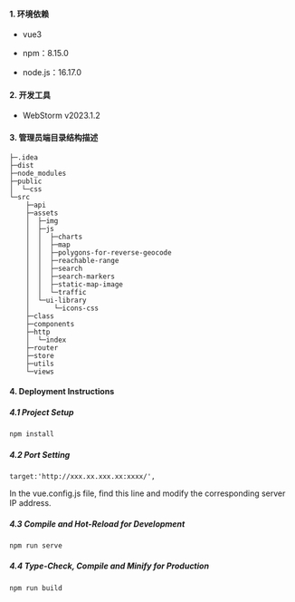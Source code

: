 #### 1. 环境依赖

- vue3

- npm：8.15.0

- node.js：16.17.0



#### 2. 开发工具

- WebStorm  v2023.1.2



#### 3. 管理员端目录结构描述
```
├─.idea
├─dist
├─node_modules
├─public
│  └─css
└─src
    ├─api
    ├─assets
    │  ├─img
    │  ├─js
    │  │  ├─charts
    │  │  ├─map
    │  │  ├─polygons-for-reverse-geocode
    │  │  ├─reachable-range
    │  │  ├─search
    │  │  ├─search-markers
    │  │  ├─static-map-image
    │  │  └─traffic
    │  └─ui-library
    │      └─icons-css
    ├─class
    ├─components
    ├─http
    │  └─index
    ├─router
    ├─store
    ├─utils
    └─views
```


#### 4. Deployment Instructions

##### 4.1 Project Setup

```sh
npm install
```

##### 4.2 Port Setting

```
target:'http://xxx.xx.xxx.xx:xxxx/',
```

In the vue.config.js file, find this line and modify the corresponding server IP address.

##### 4.3 Compile and Hot-Reload for Development

```sh
npm run serve
```

##### 4.4 Type-Check, Compile and Minify for Production

```sh
npm run build
```




